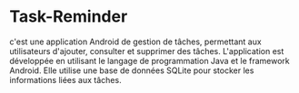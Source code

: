 # Task-Reminder
c'est une application Android de gestion de tâches, permettant aux utilisateurs d'ajouter, consulter et supprimer des tâches. 
L'application est développée en utilisant le langage de programmation Java et le framework Android. 
Elle utilise une base de données SQLite pour stocker les informations liées aux tâches.
